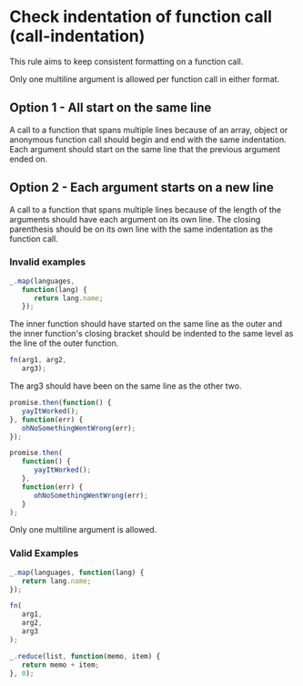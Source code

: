 # Check indentation of function call (call-indentation)

This rule aims to keep consistent formatting on a function call.

Only one multiline argument is allowed per function call in either
format.

## Option 1 - All start on the same line

A call to a function that spans multiple lines because of an array,
object or anonymous function call should begin and end with the
same indentation. Each argument should start on the same line that
the previous argument ended on.

## Option 2 - Each argument starts on a new line

A call to a function that spans multiple lines because of the length
of the arguments should have each argument on its own line. The closing
parenthesis should be on its own line with the same indentation as
the function call.

### Invalid examples

```js
_.map(languages,
   function(lang) {
      return lang.name;
   });
```

The inner function should have started on the same line as the outer
and the inner function's closing bracket should be indented to the same level
as the line of the outer function.

```js
fn(arg1, arg2,
   arg3);
```

The arg3 should have been on the same line as the other two.

```js
promise.then(function() {
   yayItWorked();
}, function(err) {
   ohNoSomethingWentWrong(err);
});

promise.then(
   function() {
      yayItWorked();
   },
   function(err) {
      ohNoSomethingWentWrong(err);
   }
);
```

Only one multiline argument is allowed.

### Valid Examples

```js
_.map(languages, function(lang) {
   return lang.name;
});

fn(
   arg1,
   arg2,
   arg3
);

_.reduce(list, function(memo, item) {
   return memo + item;
}, 0);
```
